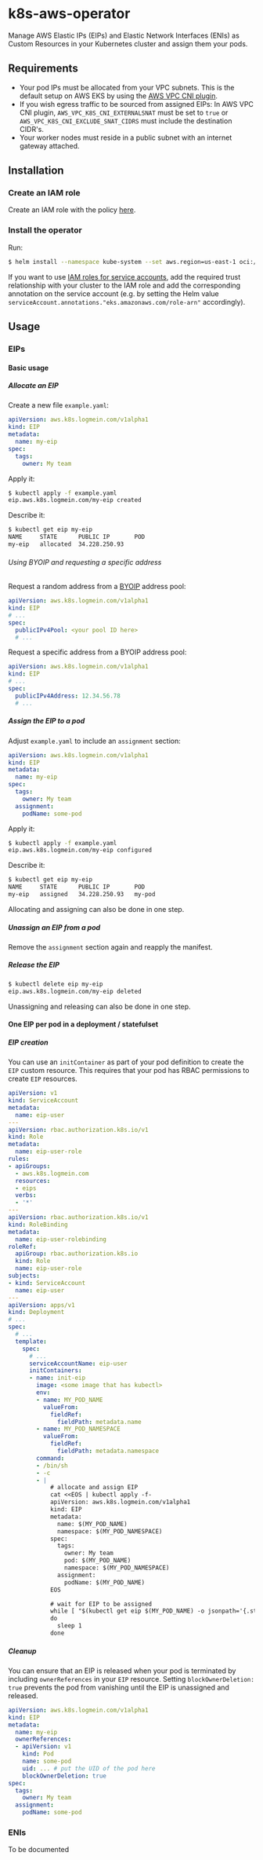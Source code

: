 # k8s-aws-operator

Manage AWS Elastic IPs (EIPs) and Elastic Network Interfaces (ENIs) as Custom Resources in your Kubernetes cluster and assign them your pods.

## Requirements

* Your pod IPs must be allocated from your VPC subnets. This is the default setup on AWS EKS by using the [AWS VPC CNI plugin](https://github.com/aws/amazon-vpc-cni-k8s).
* If you wish egress traffic to be sourced from assigned EIPs: In AWS VPC CNI plugin, `AWS_VPC_K8S_CNI_EXTERNALSNAT` must be set to `true` or `AWS_VPC_K8S_CNI_EXCLUDE_SNAT_CIDRS` must include the destination CIDR's.
* Your worker nodes must reside in a public subnet with an internet gateway attached.

## Installation

### Create an IAM role

Create an IAM role with the policy [here](iam/policy.json).

### Install the operator

Run:

```bash
$ helm install --namespace kube-system --set aws.region=us-east-1 oci://ghcr.io/goto-opensource/k8s-aws-operator --version v1.0.0 # adjust version
```

If you want to use [IAM roles for service accounts](https://docs.aws.amazon.com/eks/latest/userguide/iam-roles-for-service-accounts.html), add the required trust relationship with your cluster to the IAM role and add the corresponding annotation on the service account (e.g. by setting the Helm value `serviceAccount.annotations."eks.amazonaws.com/role-arn"` accordingly).

## Usage

### EIPs

#### Basic usage

##### Allocate an EIP

Create a new file `example.yaml`:
```yaml
apiVersion: aws.k8s.logmein.com/v1alpha1
kind: EIP
metadata:
  name: my-eip
spec:
  tags:
    owner: My team
```

Apply it:
```bash
$ kubectl apply -f example.yaml
eip.aws.k8s.logmein.com/my-eip created
```

Describe it:
```bash
$ kubectl get eip my-eip
NAME     STATE      PUBLIC IP       POD
my-eip   allocated  34.228.250.93
```

###### Using BYOIP and requesting a specific address

Request a random address from a [BYOIP](https://docs.aws.amazon.com/AWSEC2/latest/UserGuide/ec2-byoip.html) address pool:

```yaml
apiVersion: aws.k8s.logmein.com/v1alpha1
kind: EIP
# ...
spec:
  publicIPv4Pool: <your pool ID here>
  # ...
```

Request a specific address from a BYOIP address pool:

```yaml
apiVersion: aws.k8s.logmein.com/v1alpha1
kind: EIP
# ...
spec:
  publicIPv4Address: 12.34.56.78
  # ...
```

##### Assign the EIP to a pod

Adjust `example.yaml` to include an `assignment` section:
```yaml
apiVersion: aws.k8s.logmein.com/v1alpha1
kind: EIP
metadata:
  name: my-eip
spec:
  tags:
    owner: My team
  assignment:
    podName: some-pod
```

Apply it:
```bash
$ kubectl apply -f example.yaml
eip.aws.k8s.logmein.com/my-eip configured
```

Describe it:
```bash
$ kubectl get eip my-eip
NAME     STATE      PUBLIC IP       POD
my-eip   assigned   34.228.250.93   my-pod
```

Allocating and assigning can also be done in one step.

##### Unassign an EIP from a pod

Remove the `assignment` section again and reapply the manifest.

##### Release the EIP

```bash
$ kubectl delete eip my-eip
eip.aws.k8s.logmein.com/my-eip deleted
```

Unassigning and releasing can also be done in one step.

#### One EIP per pod in a deployment / statefulset

##### EIP creation

You can use an `initContainer` as part of your pod definition to create the `EIP` custom resource. This requires that your pod has RBAC permissions to create `EIP` resources.

```yaml
apiVersion: v1
kind: ServiceAccount
metadata:
  name: eip-user
---
apiVersion: rbac.authorization.k8s.io/v1
kind: Role
metadata:
  name: eip-user-role
rules:
- apiGroups:
  - aws.k8s.logmein.com
  resources:
  - eips
  verbs:
  - '*'
---
apiVersion: rbac.authorization.k8s.io/v1
kind: RoleBinding
metadata:
  name: eip-user-rolebinding
roleRef:
  apiGroup: rbac.authorization.k8s.io
  kind: Role
  name: eip-user-role
subjects:
- kind: ServiceAccount
  name: eip-user
---
apiVersion: apps/v1
kind: Deployment
# ...
spec:
  # ...
  template:
    spec:
      # ...
      serviceAccountName: eip-user
      initContainers:
      - name: init-eip
        image: <some image that has kubectl>
        env:
        - name: MY_POD_NAME
          valueFrom:
            fieldRef:
              fieldPath: metadata.name
        - name: MY_POD_NAMESPACE
          valueFrom:
            fieldRef:
              fieldPath: metadata.namespace
        command:
        - /bin/sh
        - -c
        - |
            # allocate and assign EIP
            cat <<EOS | kubectl apply -f-
            apiVersion: aws.k8s.logmein.com/v1alpha1
            kind: EIP
            metadata:
              name: $(MY_POD_NAME)
              namespace: $(MY_POD_NAMESPACE)
            spec:
              tags:
                owner: My team
                pod: $(MY_POD_NAME)
                namespace: $(MY_POD_NAMESPACE)
              assignment:
                podName: $(MY_POD_NAME)
            EOS

            # wait for EIP to be assigned
            while [ "$(kubectl get eip $(MY_POD_NAME) -o jsonpath='{.status.state}')" != "assigned" ]
            do
              sleep 1
            done
```

##### Cleanup

You can ensure that an EIP is released when your pod is terminated by including `ownerReferences` in your `EIP` resource. Setting `blockOwnerDeletion: true` prevents the pod from vanishing until the EIP is unassigned and released.

```yaml
apiVersion: aws.k8s.logmein.com/v1alpha1
kind: EIP
metadata:
  name: my-eip
  ownerReferences:
  - apiVersion: v1
    kind: Pod
    name: some-pod
    uid: ... # put the UID of the pod here
    blockOwnerDeletion: true
spec:
  tags:
    owner: My team
  assignment:
    podName: some-pod
```

### ENIs

To be documented
